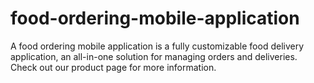 # food-ordering-mobile-application
A food ordering mobile application is a fully customizable food delivery application, an all-in-one solution for managing orders and deliveries. Check out our product page for more information.
